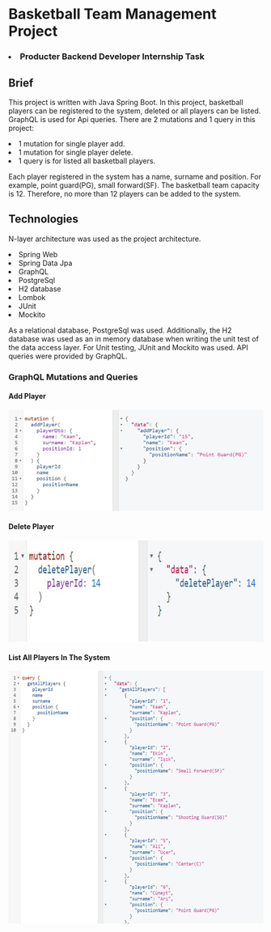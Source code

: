 # Basketball Team Management Project
### <li> Producter Backend Developer Internship Task </li>

## Brief
This project is written with Java Spring Boot. In this project,
basketball players can be registered to the system,  deleted or all players can be listed.
GraphQL is used for Api queries. There are 2 mutations and 1 query in this project:
    <li> 1 mutation for single player add. </li>
    <li> 1 mutation for single player delete. </li>
    <li> 1 query is for listed all basketball players. </li>

Each player registered in the system has a name, surname and position. For example, 
point guard(PG), small forward(SF). The basketball team capacity is 12. 
Therefore, no more than 12 players can be added to the system.

## Technologies

N-layer architecture was used as the project architecture.

<li> Spring Web</li>
<li> Spring Data Jpa</li>
<li> GraphQL </li>
<li> PostgreSql </li>
<li> H2 database</li>
<li> Lombok </li>
<li> JUnit </li>
<li> Mockito </li>

As a relational database, PostgreSql was used. Additionally, the H2 database was used as an in memory database
when writing the unit test of the data access layer. For Unit testing, JUnit and Mockito was used.
API queries were provided by GraphQL.


### GraphQL Mutations and Queries
#### Add Player
<img src="add_mutation.jpg" width="600" height="200" />

#### Delete Player
<img src="delete_mutation.jpg" width="600" height="200" />

#### List All Players In The System
<img src="getall_query.jpg" width="600" height="500" />


